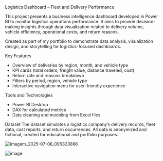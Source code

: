 Logistics Dashboard – Fleet and Delivery Performance

This project presents a business intelligence dashboard developed in Power BI to monitor logistics operations performance. It aims to provide decision-making insights through data visualization related to delivery volume, vehicle efficiency, operational costs, and return reasons.

Created as part of my portfolio to demonstrate data analysis, visualization design, and storytelling for logistics-focused dashboards.

Key Features
- Overview of deliveries by region, month, and vehicle type
- KPI cards (total orders, freight value, distance traveled, cost)
- Return rate and reasons breakdown
- Filters by period, region, vehicle type
- Interactive navigation menu for user-friendly experience

Tools and Technologies
- Power BI Desktop
- DAX for calculated metrics
- Data cleaning and modeling from Excel files

Dataset
The dataset simulates a logistics company’s delivery records, fleet data, cost reports, and return occurrences. All data is anonymized and fictional, created for educational and portfolio purposes.


![imagem_2025-07-08_095333866](https://github.com/user-attachments/assets/dad4af08-7f69-4934-b64f-ac4471044a80)



![image](https://github.com/user-attachments/assets/66f88dd0-21d6-4810-a797-1bdc380a8f69)

